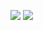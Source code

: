 
![](https://github-readme-stats.vercel.app/api/top-langs/?username=moyuu-az&theme=black)
![](https://github-readme-stats.vercel.app/api?username=moyuu-az&show_icons=true?&theme=black)
